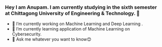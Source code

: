 ### Hey I am Anupam. I am currently studying in the sixth semester at Chittagong University of Engineering & Technology. 👋
- 🔭 I’m currently working on Machine Learning and Deep Learning .
- 🌱 I’m currently learning application of Machine Learning on Cybersecurity.
- 💬 Ask me whatever you want to know😊

<!--
**AnupamDas054/AnupamDas054** is a ✨ _special_ ✨ repository because its `README.md` (this file) appears on your GitHub profile.

Here are some ideas to get you started:

- 🔭 I’m currently working on ...
- 🌱 I’m currently learning ...
- 👯 I’m looking to collaborate on ...
- 🤔 I’m looking for help with ...
- 💬 Ask me about ...
- 📫 How to reach me: ...
- 😄 Pronouns: ...
- ⚡ Fun fact: ...
-->
